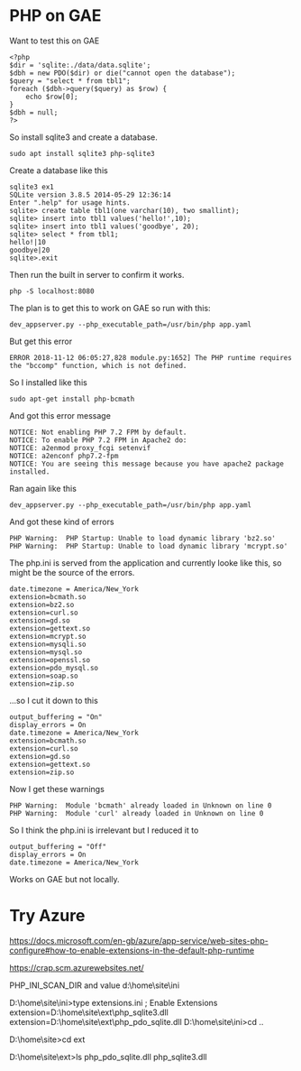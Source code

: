 #  PHP on GAE

Want to test this on GAE

```
<?php
$dir = 'sqlite:./data/data.sqlite';
$dbh = new PDO($dir) or die("cannot open the database");
$query = "select * from tbl1";
foreach ($dbh->query($query) as $row) {
    echo $row[0];
}
$dbh = null;
?>
```

So install sqlite3 and create a database.

    sudo apt install sqlite3 php-sqlite3

Create a database like this

    sqlite3 ex1
    SQLite version 3.8.5 2014-05-29 12:36:14
    Enter ".help" for usage hints.
    sqlite> create table tbl1(one varchar(10), two smallint);
    sqlite> insert into tbl1 values('hello!',10);
    sqlite> insert into tbl1 values('goodbye', 20);
    sqlite> select * from tbl1;
    hello!|10
    goodbye|20
    sqlite>.exit

Then run the built in server to confirm it works.

    php -S localhost:8080

The plan is to get this to work on GAE so run with this:

    dev_appserver.py --php_executable_path=/usr/bin/php app.yaml

But get this error

    ERROR 2018-11-12 06:05:27,828 module.py:1652] The PHP runtime requires the "bccomp" function, which is not defined.

So I installed like this

    sudo apt-get install php-bcmath

And got this error message

    NOTICE: Not enabling PHP 7.2 FPM by default.
    NOTICE: To enable PHP 7.2 FPM in Apache2 do:
    NOTICE: a2enmod proxy_fcgi setenvif
    NOTICE: a2enconf php7.2-fpm
    NOTICE: You are seeing this message because you have apache2 package installed.

Ran again like this

    dev_appserver.py --php_executable_path=/usr/bin/php app.yaml

And got these kind of errors

    PHP Warning:  PHP Startup: Unable to load dynamic library 'bz2.so'
    PHP Warning:  PHP Startup: Unable to load dynamic library 'mcrypt.so'

The php.ini is served from the application and currently looke like this, so might be the source of the errors.

    date.timezone = America/New_York
    extension=bcmath.so
    extension=bz2.so
    extension=curl.so
    extension=gd.so
    extension=gettext.so
    extension=mcrypt.so
    extension=mysqli.so
    extension=mysql.so
    extension=openssl.so
    extension=pdo_mysql.so
    extension=soap.so
    extension=zip.so

...so I cut it down to this

    output_buffering = "On"
    display_errors = On
    date.timezone = America/New_York
    extension=bcmath.so
    extension=curl.so
    extension=gd.so
    extension=gettext.so
    extension=zip.so

Now I get these warnings 

    PHP Warning:  Module 'bcmath' already loaded in Unknown on line 0
    PHP Warning:  Module 'curl' already loaded in Unknown on line 0

So I think the php.ini is irrelevant but I reduced it to

    output_buffering = "Off"
    display_errors = On
    date.timezone = America/New_York

Works on GAE but not locally.

# Try Azure

https://docs.microsoft.com/en-gb/azure/app-service/web-sites-php-configure#how-to-enable-extensions-in-the-default-php-runtime

https://crap.scm.azurewebsites.net/


PHP_INI_SCAN_DIR and value d:\home\site\ini

D:\home\site\ini>type extensions.ini
; Enable Extensions
extension=D:\home\site\ext\php_sqlite3.dll
extension=D:\home\site\ext\php_pdo_sqlite.dll
D:\home\site\ini>cd ..

D:\home\site>cd ext

D:\home\site\ext>ls
php_pdo_sqlite.dll
php_sqlite3.dll